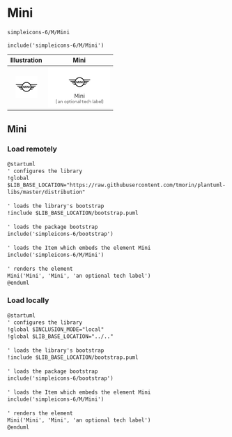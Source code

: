 # Mini


```text
simpleicons-6/M/Mini
```

```text
include('simpleicons-6/M/Mini')
```



| Illustration | Mini |
| :---: | :---: |
| ![illustration for Illustration](../../simpleicons-6/M/Mini.png) | ![illustration for Mini](../../simpleicons-6/M/Mini.Local.png) |




## Mini

### Load remotely
```plantuml
@startuml
' configures the library
!global $LIB_BASE_LOCATION="https://raw.githubusercontent.com/tmorin/plantuml-libs/master/distribution"

' loads the library's bootstrap
!include $LIB_BASE_LOCATION/bootstrap.puml

' loads the package bootstrap
include('simpleicons-6/bootstrap')

' loads the Item which embeds the element Mini
include('simpleicons-6/M/Mini')

' renders the element
Mini('Mini', 'Mini', 'an optional tech label')
@enduml
```

### Load locally
```plantuml
@startuml
' configures the library
!global $INCLUSION_MODE="local"
!global $LIB_BASE_LOCATION="../.."

' loads the library's bootstrap
!include $LIB_BASE_LOCATION/bootstrap.puml

' loads the package bootstrap
include('simpleicons-6/bootstrap')

' loads the Item which embeds the element Mini
include('simpleicons-6/M/Mini')

' renders the element
Mini('Mini', 'Mini', 'an optional tech label')
@enduml
```

